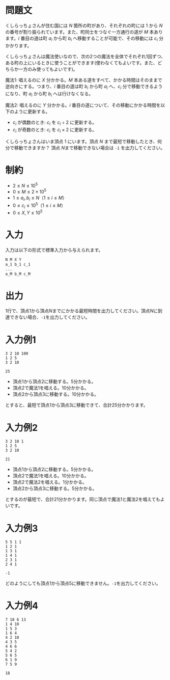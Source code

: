 # 問題文

くしらっちょさんが住む国には $N$ 箇所の町があり、それぞれの町には $1$ から $N$ の番号が割り振られています。また、町同士をつなぐ一方通行の道が $M$ 本あります。$i$ 番目の道は町 $a_i$ から町 $b_i$ へ移動することが可能で、その移動には $c_i$ 分かかります。

くしらっちょさんは魔法使いなので、次の2つの魔法を全体でそれぞれ1回ずつ、ある町の上にいるときに使うことができます(使わなくてもよいです。また、どちらか一方のみ使ってもよいです)。

魔法1: 唱えるのに $X$ 分かかる。$M$ 本ある道をすべて、かかる時間はそのままで逆向きにする。つまり、$i$ 番目の道は町 $b_i$ から町 $a_i$ へ、$c_i$ 分で移動できるようになり、町 $a_i$ から町 $b_i$ へは行けなくなる。

魔法2: 唱えるのに $Y$ 分かかる。$i$ 番目の道について、その移動にかかる時間を以下のように更新する。

- $c_i$ が偶数のとき: $c_i$ を $c_i \div 2$ に更新する。
- $c_i$ が奇数のとき: $c_i$ を $c_i \times 2$ に更新する。

くしらっちょさんはいま頂点 $1$ にいます。頂点 $N$ まで最短で移動したとき、何分で移動できますか？ 頂点 $N$まで移動できない場合は `-1` を出力してください。

# 制約

- $2 \leq N \leq 10^5$
- $0 \leq M \leq 2 \times 10^5$
- $1 \leq a_i, b_i \leq N$（$1 \leq i \leq M$）
- $0 \leq c_i \leq 10^5$（$1 \leq i \leq M$）
- $0 \leq X, Y \leq 10^5$

# 入力

入力は以下の形式で標準入力から与えられます。

```md
N M X Y
a_1 b_1 c_1
...
a_M b_M c_M
```

# 出力

1行で、頂点$1$から頂点$N$までにかかる最短時間を出力してください。頂点$N$に到達できない場合、`-1`を出力してください。

# 入力例1
```入力
3 2 10 100
1 2 5
3 2 10
```

```出力
25
```
- 頂点1から頂点2に移動する。5分かかる。
- 頂点2で魔法1を唱える。10分かかる。
- 頂点2から頂点3に移動する。10分かかる。

とすると、最短で頂点1から頂点3に移動できて、合計25分かかります。

# 入力例2
```入力
3 2 10 1
1 2 5
3 2 10
```

```出力
21
```

- 頂点1から頂点2に移動する。5分かかる。
- 頂点2で魔法1を唱える。10分かかる。
- 頂点2で魔法2を唱える。1分かかる。
- 頂点2から頂点3に移動する。5分かかる。

とするのが最短で、合計21分かかります。同じ頂点で魔法1と魔法2を唱えてもよいです。

# 入力例3
```入力
5 5 1 1
1 2 1
1 3 1
1 4 1
2 3 1
2 4 1
```

```出力
-1
```

どのようにしても頂点1から頂点5に移動できません。`-1`を出力してください。

# 入力例4
```入力
7 10 6 13
1 4 10
1 5 3
1 6 4
4 2 10
4 3 5
4 6 6
5 4 2
5 6 5
6 1 9
7 5 9
```

```出力
18
```